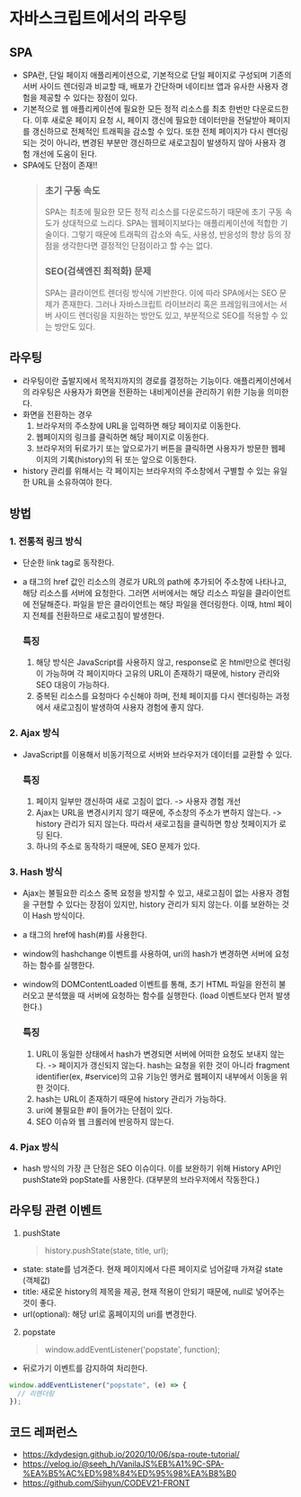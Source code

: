 # 자바스크립트에서의 라우팅

## SPA

- SPA란, 단일 페이지 애플리케이션으로, 기본적으로 단일 페이지로 구성되며 기존의 서버 사이드 렌더링과 비교할 때, 배포가 간단하며 네이티브 앱과 유사한 사용자 경험을 제공할 수 있다는 장점이 있다.
- 기본적으로 웹 애플리케이션에 필요한 모든 정적 리소스를 최초 한번만 다운로드한다. 이후 새로운 페이지 요청 시, 페이지 갱신에 필요한 데이터만을 전달받아 페이지를 갱신하므로 전체적인 트래픽을 감소할 수 있다. 또한 전체 페이지가 다시 렌더링 되는 것이 아니라, 변경된 부분만 갱신하므로 새로고침이 발생하지 않아 <italic>사용자 경험</italic> 개선에 도움이 된다.
- SPA에도 단점이 존재!!
  > ### 초기 구동 속도
  >
  > SPA는 최초에 필요한 모든 정적 리소스를 다운로드하기 때문에 초기 구동 속도가 상대적으로 느리다. SPA는 웹페이지보다는 애플리케이션에 적합한 기술이다. 그렇기 때문에 트래픽의 감소와 속도, 사용성, 반응성의 향상 등의 장점을 생각한다면 결정적인 단점이라고 할 수는 없다.
  >
  > ### SEO(검색엔진 최적화) 문제
  >
  > SPA는 클라이언트 렌더링 방식에 기반한다. 이에 따라 SPA에서는 SEO 문제가 존재한다. 그러나 자바스크립트 라이브러리 혹은 프레임워크에서는 서버 사이드 렌더링을 지원하는 방안도 있고, 부분적으로 SEO를 적용할 수 있는 방안도 있다.

## 라우팅

- 라우팅이란 출발지에서 목적지까지의 경로를 결정하는 기능이다. 애플리케이션에서의 라우팅은 사용자가 화면을 전환하는 내비게이션을 관리하기 위한 기능을 의미한다.
- 화면을 전환하는 경우
  1. 브라우저의 주소창에 URL을 입력하면 해당 페이지로 이동한다.
  2. 웹페이지의 링크를 클릭하면 해당 페이지로 이동한다.
  3. 브라우저의 뒤로가기 또는 앞으로가기 버튼을 클릭하면 사용자가 방문한 웹페이지의 기록(history)의 뒤 또는 앞으로 이동한다.
- history 관리를 위해서는 각 페이지는 브라우저의 주소창에서 구별할 수 있는 유일한 URL을 소유하여야 한다.

## 방법

### 1. 전통적 링크 방식

- 단순한 link tag로 동작한다.
- a 태그의 href 값인 리소스의 경로가 URL의 path에 추가되어 주소창에 나타나고, 해당 리소스를 서버에 요청한다. 그러면 서버에서는 해당 리소스 파일을 클라이언트에 전달해준다. 파일을 받은 클라이언트는 해당 파일을 렌더링한다. 이때, html 페이지 전체를 전환하므로 새로고침이 발생한다.

  ### 특징

  1. 해당 방식은 JavaScript를 사용하지 않고, response로 온 html만으로 렌더링이 가능하며 각 페이지마다 고유의 URL이 존재하기 때문에, history 관리와 SEO 대응이 가능하다.
  2. 중복된 리소스를 요청마다 수신해야 하며, 전체 페이지를 다시 렌더링하는 과정에서 새로고침이 발생하여 사용자 경험에 좋지 않다.

### 2. Ajax 방식

- JavaScript를 이용해서 비동기적으로 서버와 브라우저가 데이터를 교환할 수 있다.

  ### 특징

  1. 페이지 일부만 갱신하여 새로 고침이 없다. -> 사용자 경험 개선
  2. Ajax는 URL을 변경시키지 않기 때문에, 주소창의 주소가 변하지 않는다. -> history 관리가 되지 않는다. 따라서 새로고침을 클릭하면 항상 첫페이지가 로딩 된다.
  3. 하나의 주소로 동작하기 때문에, SEO 문제가 있다.

### 3. Hash 방식

- Ajax는 불필요한 리소스 중복 요청을 방지할 수 있고, 새로고침이 없는 사용자 경험을 구현할 수 있다는 장점이 있지만, history 관리가 되지 않는다. 이를 보완하는 것이 Hash 방식이다.
- a 태그의 href에 hash(#)를 사용한다.
- window의 hashchange 이벤트를 사용하여, uri의 hash가 변경하면 서버에 요청하는 함수를 실행한다.
- window의 DOMContentLoaded 이벤트를 통해, 초기 HTML 파일을 완전히 불러오고 분석했을 때 서버에 요청하는 함수를 실행한다. (load 이벤트보다 먼저 발생한다.)

  ### 특징

  1. URL이 동일한 상태에서 hash가 변경되면 서버에 어떠한 요청도 보내지 않는다. -> 페이지가 갱신되지 않는다. hash는 요청을 위한 것이 아니라 fragment identifier(ex, #service)의 고유 기능인 앵커로 웹페이지 내부에서 이동을 위한 것이다.
  2. hash는 URL이 존재하기 때문에 history 관리가 가능하다.
  3. uri에 불필요한 #이 들어가는 단점이 있다.
  4. SEO 이슈와 웹 크롤러에 반응하지 않는다.

### 4. Pjax 방식

- hash 방식의 가장 큰 단점은 SEO 이슈이다. 이를 보완하기 위해 History API인 pushState와 popState를 사용한다. (대부분의 브라우저에서 작동한다.)

## 라우팅 관련 이벤트

1. pushState
   > history.pushState(state, title, url);

- state: state를 넘겨준다. 현재 페이지에서 다른 페이지로 넘어갈때 가져갈 state (객체값)
- title: 새로운 history의 제목을 제공, 현재 적용이 안되기 때문에, null로 넣어주는 것이 좋다.
- url(optional): 해당 url로 홈페이지의 uri를 변경한다.

2. popstate
   > window.addEventListener('popstate', function);

- 뒤로가기 이벤트를 감지하여 처리한다.

```javascript
window.addEventListener("popstate", (e) => {
  // 리렌더링
});
```

## 코드 레퍼런스

- https://kdydesign.github.io/2020/10/06/spa-route-tutorial/
- https://velog.io/@seeh_h/VanilaJS%EB%A1%9C-SPA-%EA%B5%AC%ED%98%84%ED%95%98%EA%B8%B0
- https://github.com/Siihyun/CODEV21-FRONT
